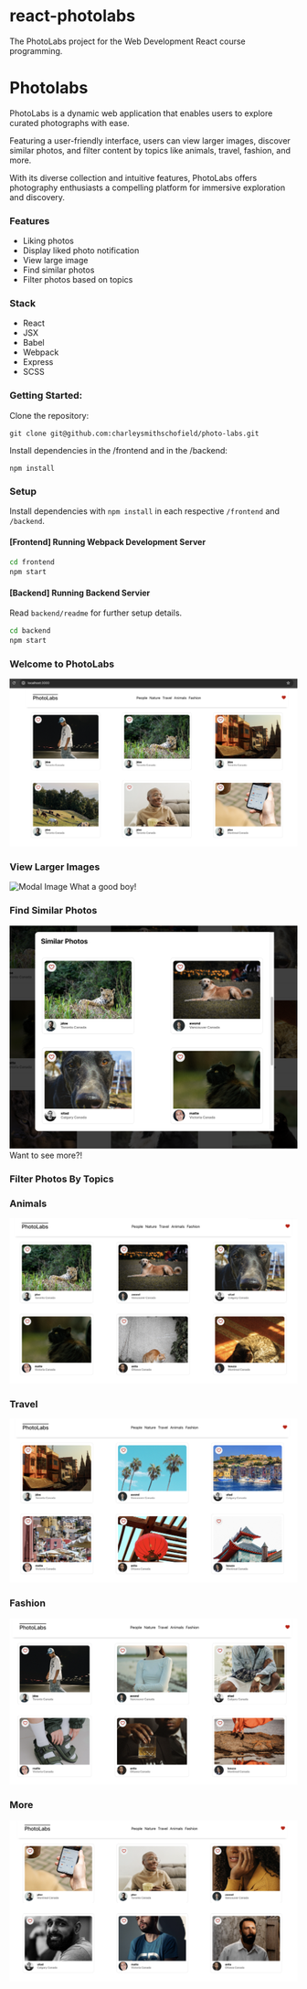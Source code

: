 # react-photolabs
The PhotoLabs project for the Web Development React course programming.

# Photolabs
PhotoLabs is a dynamic web application that enables users to explore curated photographs with ease. 

Featuring a user-friendly interface, users can view larger images, discover similar photos, and filter content by topics like animals, travel, fashion, and more. 

With its diverse collection and intuitive features, PhotoLabs offers photography enthusiasts a compelling platform for immersive exploration and discovery.

### Features

  * Liking photos
  * Display liked photo notification
  * View large image
  * Find similar photos
  * Filter photos based on topics

### Stack

  * React
  * JSX
  * Babel
  * Webpack
  * Express
  * SCSS


### Getting Started:
Clone the repository:

```
git clone git@github.com:charleysmithschofield/photo-labs.git
```

Install dependencies in the /frontend and in the /backend:

```
npm install
```

### Setup

Install dependencies with `npm install` in each respective `/frontend` and `/backend`.

#### [Frontend] Running Webpack Development Server

```sh
cd frontend
npm start
```

#### [Backend] Running Backend Servier

Read `backend/readme` for further setup details.

```sh
cd backend
npm start
```

### Welcome to PhotoLabs
![Home Page](/docs/home-page.png)

### View Larger Images
![Modal Image](docs/large-image.png)
What a good boy!


### Find Similar Photos
![Similar Photos](docs/similar-photos.png)
Want to see more?!

### Filter Photos By Topics
### Animals
![Animals](docs/topic-animals.png)
### Travel
![Travel](docs/topic-travel.png) 
### Fashion
![Fashion](docs/topic-fashion.png) 
### More
![More](docs/more.png)